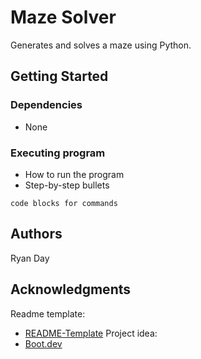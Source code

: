 # Maze Solver

Generates and solves a maze using Python.

## Getting Started

### Dependencies

* None

### Executing program

* How to run the program
* Step-by-step bullets
```
code blocks for commands
```

## Authors

Ryan Day

## Acknowledgments

Readme template:
* [README-Template](https://gist.github.com/DomPizzie/7a5ff55ffa9081f2de27c315f5018afc)
Project idea:
* [Boot.dev](https://boot.dev)
